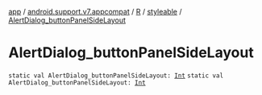 [app](../../../index.md) / [android.support.v7.appcompat](../../index.md) / [R](../index.md) / [styleable](index.md) / [AlertDialog_buttonPanelSideLayout](.)

# AlertDialog_buttonPanelSideLayout

`static val AlertDialog_buttonPanelSideLayout: `[`Int`](https://kotlinlang.org/api/latest/jvm/stdlib/kotlin/-int/index.html)
`static val AlertDialog_buttonPanelSideLayout: `[`Int`](https://kotlinlang.org/api/latest/jvm/stdlib/kotlin/-int/index.html)